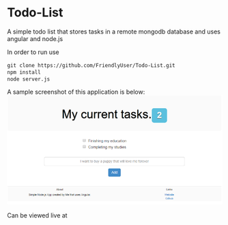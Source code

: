# Todo-List
A simple todo list that stores tasks in a remote mongodb database and uses angular and node.js

In order to run use

```
git clone https://github.com/FriendlyUser/Todo-List.git
npm install
node server.js
```

A sample screenshot of this application is below:
![todoScreenshoot.png](todoScreenshoot.png)

Can be viewed live at
